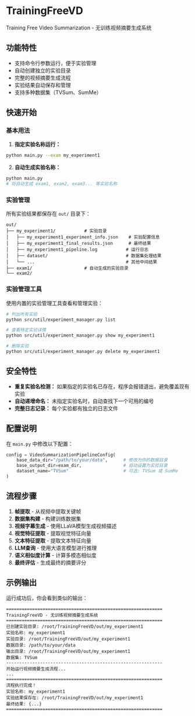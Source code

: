 # TrainingFreeVD
Training Free Video Summarization - 无训练视频摘要生成系统

## 功能特性

- 支持命令行参数运行，便于实验管理
- 自动创建独立的实验目录
- 完整的视频摘要生成流程
- 实验结果自动保存和管理
- 支持多种数据集（TVSum、SumMe）

## 快速开始

### 基本用法

1. **指定实验名称运行：**
```bash
python main.py --exam my_experiment1
```

2. **自动生成实验名称：**
```bash
python main.py
# 将自动生成 exam1, exam2, exam3... 等实验名称
```

### 实验管理

所有实验结果都保存在 `out/` 目录下：

```
out/
├── my_experiment1/           # 实验目录
│   ├── my_experiment1_experiment_info.json    # 实验配置信息
│   ├── my_experiment1_final_results.json      # 最终结果
│   ├── my_experiment1_pipeline.log           # 运行日志
│   ├── dataset/                              # 数据集处理结果
│   └── ...                                   # 其他中间结果
├── exam1/                    # 自动生成的实验目录
└── exam2/
```

### 实验管理工具

使用内置的实验管理工具查看和管理实验：

```bash
# 列出所有实验
python src/util/experiment_manager.py list

# 查看特定实验详情
python src/util/experiment_manager.py show my_experiment1

# 删除实验
python src/util/experiment_manager.py delete my_experiment1
```

## 安全特性

- **重复实验名检测：** 如果指定的实验名已存在，程序会报错退出，避免覆盖现有实验
- **自动递增命名：** 未指定实验名时，自动查找下一个可用的编号
- **完整日志记录：** 每个实验都有独立的日志文件

## 配置说明

在 `main.py` 中修改以下配置：

```python
config = VideoSummarizationPipelineConfig(
    base_data_dir="/path/to/your/data",      # 修改为你的数据目录
    base_output_dir=exam_dir,                # 自动设置为实验目录
    dataset_name="TVSum"                     # 可选: TVSum 或 SumMe
)
```

## 流程步骤

1. **帧提取** - 从视频中提取关键帧
2. **数据集构建** - 构建训练数据集
3. **视频字幕生成** - 使用LLaVA模型生成视频描述
4. **视觉特征提取** - 提取视觉特征向量
5. **文本特征提取** - 提取文本特征向量
6. **LLM查询** - 使用大语言模型进行推理
7. **语义相似度计算** - 计算多模态相似度
8. **最终评估** - 生成最终的摘要评分

## 示例输出

运行成功后，你会看到类似的输出：

```
============================================================
TrainingFreeVD - 无训练视频摘要生成系统
============================================================
已创建实验目录: /root/TrainingFreeVD/out/my_experiment1
实验名称: my_experiment1
实验目录: /root/TrainingFreeVD/out/my_experiment1
数据目录: /path/to/your/data
输出目录: /root/TrainingFreeVD/out/my_experiment1
数据集: TVSum
------------------------------------------------------------
开始运行视频摘要生成流程...
...
============================================================
流程执行完成！
实验名称: my_experiment1
实验结果保存在: /root/TrainingFreeVD/out/my_experiment1
最终结果: {...}
============================================================
```
